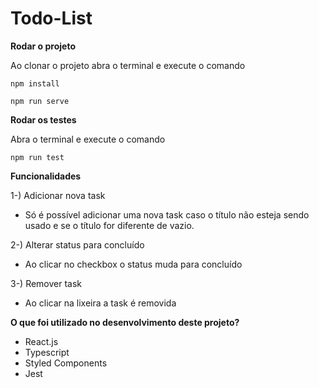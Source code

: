 # Todo-List

**Rodar o projeto**

Ao clonar o projeto abra o terminal e execute o comando

`npm install`

`npm run serve`

**Rodar os testes**

Abra o terminal e execute o comando

`npm run test`

**Funcionalidades**

1-) Adicionar nova task
- Só é possível adicionar uma nova task caso o título não esteja sendo usado e se o título for diferente de vazio.

2-) Alterar status para concluído

- Ao clicar no checkbox o status muda para concluído

3-) Remover task
- Ao clicar na lixeira a task é removida

**O que foi utilizado no desenvolvimento deste projeto?**

- React.js
- Typescript
- Styled Components
- Jest
 


